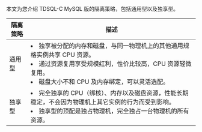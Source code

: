 ﻿本文为您介绍 TDSQL-C MySQL 版的隔离策略，包括通用型以及独享型。

| 隔离策略 | 描述 | 
|---------|---------|
| 通用型 | <li>独享被分配的内存和磁盘，与同一物理机上的其他通用规格实例共享 CPU 资源。<br><li>通过资源复用享受规模红利，性价比较高，CPU 资源轻微复用。<br><li>磁盘大小不和 CPU 及内存绑定，可以灵活选配。|
| 独享型 | <li>完全独享的 CPU（绑核）、内存以及磁盘资源，性能长期稳定，不会因为物理机上其它实例的行为而受到影响。<br><li>独享型的顶配是独占物理机，完全独占一台物理机的所有资源。 |


